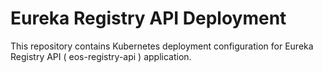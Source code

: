 # Eureka Registry API Deployment

This repository contains Kubernetes deployment configuration for Eureka Registry API ( eos-registry-api ) application.
